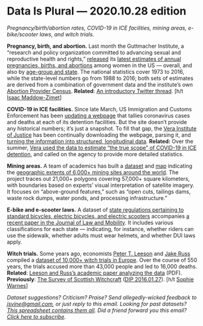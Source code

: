 Data Is Plural — 2020.10.28 edition
===================================

*Pregnancy/birth/abortion rates, COVID-19 in ICE facilities, mining areas, e-bike/scooter laws, and witch trials.*


__Pregnancy, birth, and abortion.__ Last month the Guttmacher Institute, a “research and policy organization committed to advancing sexual and reproductive health and rights,” [released](https://www.guttmacher.org/report/pregnancies-births-abortions-in-united-states-1973-2016#) its [latest estimates of annual pregnancies, births, and abortions](https://osf.io/kthnf/) among women in the US — overall, and also by [age-group and state](https://guttinst.github.io/National-State-Pregnancy-Codebook/). The national statistics cover 1973 to 2016, while the state-level numbers go from 1988 to 2016; both sets of estimates are derived from a combination of government data and the institute’s own [Abortion Provider Census](https://www.guttmacher.org/report/abortion-incidence-service-availability-us-2017). __Related__: [An introductory Twitter thread](https://twitter.com/Imaddowzimet/status/1313501719406555138). [h/t [Isaac Maddow-Zimet](https://twitter.com/Imaddowzimet)]


__COVID-19 in ICE facilities.__ Since late March, US Immigration and Customs Enforcement has been [updating a webpage](https://www.ice.gov/coronavirus) that tallies coronavirus cases and deaths at each of its detention facilities. But the site doesn’t provide any historical numbers; it’s just a snapshot. To fill that gap, the [Vera Institute of Justice](https://www.vera.org/) has been continually downloading the webpage, parsing it, and [turning the information into structured, longitudinal data](https://github.com/vera-institute/ice-detention-covid). __Related:__ Over the summer, [Vera used the data to estimate “the true scope” of COVID-19 in ICE detention](https://www.vera.org/the-hidden-curve-covid-19-in-ice-detention), and called on the agency to provide more detailed statistics.


__Mining areas.__ A team of academics has built a [dataset](https://doi.pangaea.de/10.1594/PANGAEA.910894) and [map](https://www.fineprint.global/visualisations/viewer/) indicating the [geographic extents of 6,000+ mining sites around the world](https://www.nature.com/articles/s41597-020-00624-w). The project traces out 21,000+ polygons covering 57,000+ square kilometers, with boundaries based on experts’ visual interpretation of satellite imagery. It focuses on “above-ground features,” such as “open cuts, tailings dams, waste rock dumps, water ponds, and processing infrastructure.”


__E-bike and e-scooter laws.__ A dataset of [state regulations pertaining to standard bicycles, electric bicycles, and electric scooters](https://dataverse.harvard.edu/dataset.xhtml?persistentId=doi:10.7910/DVN/W9NGI2) accompanies [a recent paper in the Journal of Law and Mobility](https://repository.law.umich.edu/jlm/vol2020/iss1/2/). It includes various classifications for each state — indicating, for instance, whether riders can use the sidewalk, whether adults must wear helmets, and whether DUI laws apply.


__Witch trials.__ Some years ago, economists [Peter T. Leeson](https://economics.gmu.edu/people/pleeson) and [Jake Russ](https://www.jakeruss.com/) compiled a [dataset of 10,000+ witch trials in Europe](https://github.com/JakeRuss/witch-trials). Over the course of 550 years, the trials accused more than 43,000 people and led to 16,000 deaths. __Related__: [Leeson and Russ’s academic paper analyzing the data](https://www.peterleeson.com/Witch_Trials.pdf) (PDF). __Previously__: [The Survey of Scottish Witchcraft](https://www.shca.ed.ac.uk/Research/witches/) ([DIP 2016.01.27](https://tinyletter.com/data-is-plural/letters/data-is-plural-2016-01-27-edition)). [h/t [Sophie Warnes](https://www.getrevue.co/profile/FairWarning/issues/fair-warning-blasts-birdwatchers-and-battleground-states-272882)]


*Dataset suggestions? Criticism? Praise? Send allegedly-wicked feedback to jsvine@gmail.com, or just reply to this email. Looking for past datasets? [This spreadsheet contains them all](https://docs.google.com/spreadsheets/d/1wZhPLMCHKJvwOkP4juclhjFgqIY8fQFMemwKL2c64vk). Did a friend forward you this email? [Click here to subscribe](https://tinyletter.com/data-is-plural).*